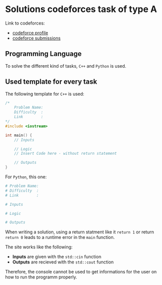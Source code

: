 # Solutions codeforces task of type A

Link to codeforces:
- [codeforce profile](https://codeforces.com/profile/LC-ujr)
- [codeforce submissions](https://codeforces.com/submissions/LC-ujr)

## Programming Language

To solve the different kind of tasks, `C++` and `Python` is used.

## Used template for every task

The following template for `C++` is used:

```C++
/*
    Problem Name:
    Difficulty  :
    Link        :
*/
#include <iostream>

int main() {
    // Inputs

    // Logic
    // Insert Code here - without return statement

    // Outputs
}
```

For `Python`, this one:

```Python
# Problem Name:
# Difficulty  :
# Link        :

# Inputs

# Logic

# Outputs
```

When writing a solution, using a return statment like it `return 1` or return `return 0` leads to a runtime error in the `main` function.

The site works like the following:

- **Inputs** are given with the `std::cin` function
- **Outputs** are recieved with the `std::cout` function

Therefore, the console cannot be used to get informations for the user on how to run the programm properly.